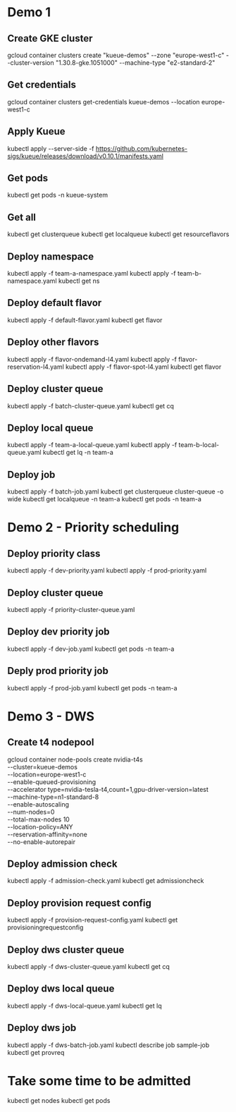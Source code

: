 # Demo 1
## Create GKE cluster
gcloud container clusters create "kueue-demos" --zone "europe-west1-c" --cluster-version "1.30.8-gke.1051000" --machine-type "e2-standard-2"

## Get credentials
gcloud container clusters get-credentials kueue-demos --location europe-west1-c

## Apply Kueue
kubectl apply --server-side -f https://github.com/kubernetes-sigs/kueue/releases/download/v0.10.1/manifests.yaml

## Get pods
kubectl get pods -n kueue-system

## Get all
kubectl get clusterqueue
kubectl get localqueue
kubectl get resourceflavors

## Deploy namespace
kubectl apply -f team-a-namespace.yaml
kubectl apply -f team-b-namespace.yaml
kubectl get ns

## Deploy default flavor
kubectl apply -f default-flavor.yaml
kubectl get flavor

## Deploy other flavors
kubectl apply -f flavor-ondemand-l4.yaml
kubectl apply -f flavor-reservation-l4.yaml
kubectl apply -f flavor-spot-l4.yaml
kubectl get flavor

## Deploy cluster queue
kubectl apply -f batch-cluster-queue.yaml
kubectl get cq

## Deploy local queue
kubectl apply -f team-a-local-queue.yaml
kubectl apply -f team-b-local-queue.yaml
kubectl get lq -n team-a

## Deploy job
kubectl apply -f batch-job.yaml
kubectl get clusterqueue cluster-queue -o wide
kubectl get localqueue -n team-a
kubectl get pods -n team-a

# Demo 2 - Priority scheduling
## Deploy priority class
kubectl apply -f dev-priority.yaml
kubectl apply -f prod-priority.yaml

## Deploy cluster queue
kubectl apply -f priority-cluster-queue.yaml

## Deploy dev priority job
kubectl apply -f dev-job.yaml
kubectl get pods -n team-a

## Deply prod priority job
kubectl apply -f prod-job.yaml
kubectl get pods -n team-a

# Demo 3 - DWS
## Create t4 nodepool
gcloud container node-pools create nvidia-t4s \
    --cluster=kueue-demos \
    --location=europe-west1-c \
     --enable-queued-provisioning \
    --accelerator type=nvidia-tesla-t4,count=1,gpu-driver-version=latest \
    --machine-type=n1-standard-8 \
    --enable-autoscaling \
    --num-nodes=0 \
    --total-max-nodes 10 \
    --location-policy=ANY \
    --reservation-affinity=none \
    --no-enable-autorepair

## Deploy admission check
kubectl apply -f admission-check.yaml
kubectl get admissioncheck

## Deploy provision request config
kubectl apply -f provision-request-config.yaml
kubectl get provisioningrequestconfig

## Deploy dws cluster queue
kubectl apply -f dws-cluster-queue.yaml
kubectl get cq

## Deploy dws local queue
kubectl apply -f dws-local-queue.yaml
kubectl get lq

## Deploy dws job
kubectl apply -f dws-batch-job.yaml
kubectl describe job sample-job
kubectl get provreq

# Take some time to be admitted
kubectl get nodes
kubectl get pods

